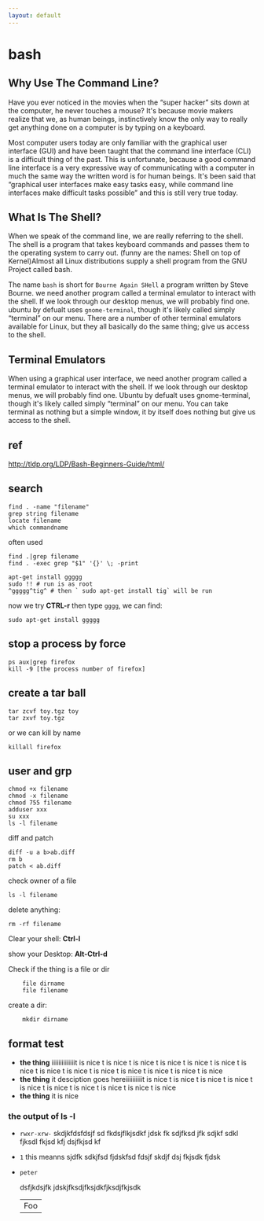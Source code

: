 ```yaml
---
layout: default
---
```

# bash
## Why Use The Command Line?
Have you ever noticed in the movies when the “super hacker” sits down at
the computer, he never touches a mouse? It's because movie makers realize that
we, as human beings, instinctively know the only way to really get anything
done on a computer is by typing on a keyboard.

Most computer users today are only familiar with the graphical user interface
(GUI) and have been taught that the command line interface (CLI) is a
difficult thing of the past. This is unfortunate, because a good command line
interface is a very expressive way of communicating with a computer in much
the same way the written word is for human beings. It's been said that
“graphical user interfaces make easy tasks easy, while command line interfaces
make difficult tasks possible” and this is still very true today.

## What Is The Shell?  
When we speak of the command line, we are really referring to the shell. The
shell is a program that takes keyboard commands and passes them to the
operating system to carry out. (funny are the names: Shell on top of
Kernel)Almost all Linux distributions supply a shell program from the GNU
Project called bash. 

The name `bash` is short for `Bourne Again SHell` a program written by Steve
Bourne.  we need another program called a terminal emulator to interact with
the shell. If we look through our desktop menus, we will probably find one.
ubuntu by defualt uses `gnome-terminal`, though it's likely called simply
“terminal” on our menu. There are a number of other terminal emulators
available for Linux, but they all basically do the same thing; give us access
to the shell. 

## Terminal Emulators
When using a graphical user interface, we need another program called a
terminal emulator to interact with the shell. If we look through our desktop
menus, we will probably find one. Ubuntu by defualt uses 
gnome-terminal, though it's likely called simply “terminal” on our menu. 
You can take terminal as nothing but a simple window, it by itself does
nothing but give us access to the shell. 

## ref 
<http://tldp.org/LDP/Bash-Beginners-Guide/html/>

## search

    find . -name "filename"
    grep string filename
    locate filename
    which commandname

often used

    find .|grep filename
    find . -exec grep "$1" '{}' \; -print

    apt-get install ggggg
    sudo !! # run is as root
    ^ggggg^tig^ # then ` sudo apt-get install tig` will be run

now we try __CTRL-r__ then type `gggg`, we can find:

    sudo apt-get install ggggg

## stop a process by force

    ps aux|grep firefox
    kill -9 [the process number of firefox]

## create a tar ball
    
    tar zcvf toy.tgz toy
    tar zxvf toy.tgz 

or we can kill by name

    killall firefox


## user and grp

	chmod +x filename 
	chmod -x filename
	chmod 755 filename
	adduser xxx
	su xxx
	ls -l filename

diff and patch
	
	diff -u a b>ab.diff
	rm b
	patch < ab.diff 

check owner of a file

	ls -l filename

delete anything: 

	rm -rf filename

Clear your shell: __Ctrl-l__

show your Desktop: __Alt-Ctrl-d__

Check if the thing is a file or dir

        file dirname
        file filename

create a dir:

        mkdir dirname

## format test

 - __the thing__ iiiiiiiiiiiiiit is nice t is nice t is nice t is nice t is nice t is nice t is nice t is nice t is nice t is nice t is nice t is nice t is nice t is nice
 - __the thing__ it desciption goes hereiiiiiiiiiit is nice t is nice t is nice t is nice t is nice t is nice t is nice t is nice t is nice t is nice
 - __the thing__ it is nice
 
### the output of ls -l

 - `rwxr-xrw-` 
   skdjkfdsfdsjf sd fkdsjflkjsdkf jdsk fk sdjfksd jfk sdjkf sdkl
   fjksdl fkjsd kfj dsjfkjsd kf
 - `1` 
   this meanns sjdfk sdkjfsd fjdskfsd 
   fdsjf skdjf dsj fkjsdk fjdsk
 - `peter` 
   
   dsfjkdsjfk jdskjfksdjfksjdkfjksdjfkjsdk

   <table>
       <tr>
          <td>Foo</td>
      </tr>
   </table>


